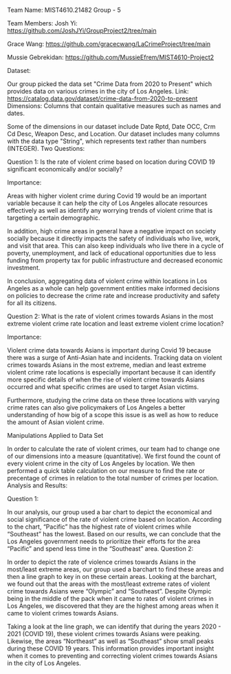 Team Name: MIST4610.21482 Group - 5

Team Members:
Josh Yi: https://github.com/JoshJYi/GroupProject2/tree/main

Grace Wang: https://github.com/gracecwang/LaCrimeProject/tree/main

Mussie Gebrekidan: https://github.com/MussieEfrem/MIST4610-Project2

Dataset:

Our group picked the data set "Crime Data from 2020 to Present" which provides data on various crimes in the city of Los Angeles.
Link: https://catalog.data.gov/dataset/crime-data-from-2020-to-present
Dimensions: Columns that contain qualitative measures such as names and dates.

Some of the dimensions in our dataset include Date Rptd, Date OCC, Crm Cd Desc, Weapon Desc, and Location.
Our dataset includes many columns with the data type "String", which represents text rather than numbers (INTEGER).
Two Questions:

Question 1: Is the rate of violent crime based on location during COVID 19 significant economically and/or socially?

Importance:

Areas with higher violent crime during Covid 19 would be an important variable because it can help the city of Los Angeles allocate resources effectively as well as identify any worrying trends of violent crime that is targeting a certain demographic.

In addition, high crime areas in general have a negative impact on society socially because it directly impacts the safety of individuals who live, work, and visit that area. This can also keep individuals who live there in a cycle of poverty, unemployment, and lack of educational opportunities due to less funding from property tax for public infrastructure and decreased economic investment.

In conclusion, aggregating data of violent crime within locations in Los Angeles as a whole can help government entities make informed decisions on policies to decrease the crime rate and increase productivity and safety for all its citizens.

Question 2: What is the rate of violent crimes towards Asians in the most extreme violent crime rate location and least extreme violent crime location?

Importance:

Violent crime data towards Asians is important during Covid 19 because there was a surge of Anti-Asian hate and incidents. Tracking data on violent crimes towards Asians in the most extreme, median and least extreme violent crime rate locations is especially important because it can identify more specific details of when the rise of violent crime towards Asians occurred and what specific crimes are used to target Asian victims.

Furthermore, studying the crime data on these three locations with varying crime rates can also give policymakers of Los Angeles a better understanding of how big of a scope this issue is as well as how to reduce the amount of Asian violent crime.

Manipulations Applied to Data Set

In order to calculate the rate of violent crimes, our team had to change one of our dimensions into a measure (quantitative). We first found the count of every violent crime in the city of Los Angeles by location. We then performed a quick table calculation on our measure to find the rate or precentage of crimes in relation to the total number of crimes per location.
Analysis and Results:

Question 1:

In our analysis, our group used a bar chart to depict the economical and social significance of the rate of violent crime based on location. According to the chart, “Pacific” has the highest rate of violent crimes while “Southeast” has the lowest. Based on our results, we can conclude that the Los Angeles government needs to prioritize their efforts for the area “Pacific” and spend less time in the “Southeast” area.
Question 2:

In order to depict the rate of violence crimes towards Asians in the most/least extreme areas, our group used a barchart to find these areas and then a line graph to key in on these certain areas. Looking at the barchart, we found out that the areas with the most/least extreme rates of violent crime towards Asians were “Olympic” and “Southeast”. Despite Olympic being in the middle of the pack when it came to rates of violent crimes in Los Angeles, we discovered that they are the highest among areas when it came to violent crimes towards Asians.

Taking a look at the line graph, we can identify that during the years 2020 - 2021 (COVID 19), these violent crimes towards Asians were peaking. Likewise, the areas “Northeast” as well as “Southeast” show small peaks during these COVID 19 years. This information provides important insight when it comes to preventing and correcting violent crimes towards Asians in the city of Los Angeles.
